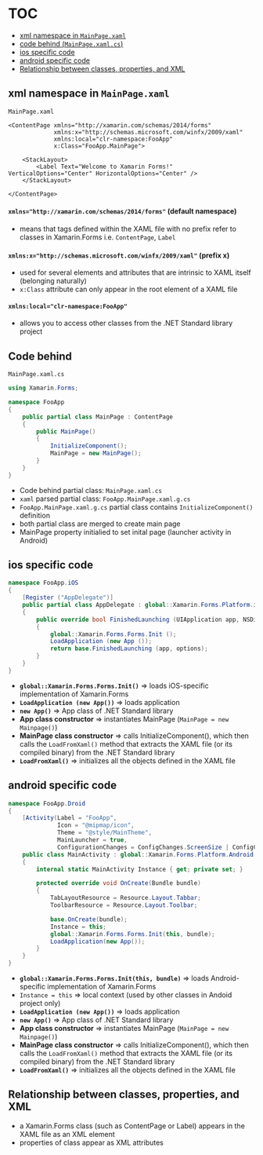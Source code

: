 # TOC
* [xml namespace in `MainPage.xaml`](/xf-anatomy.md#xml-namespace-in-mainpagexaml)
* [code behind (`MainPage.xaml.cs`)](/xf-anatomy.md#code-behind)
* [ios specific code](/xf-anatomy.md#ios-specific-code)
* [android specific code](/xf-anatomy.md#android-specific-code)
* [Relationship between classes, properties, and XML](/xf-anatomy.md#relationship-between-classes-properties-and-xml)

## xml namespace in `MainPage.xaml`
`MainPage.xaml`
```xaml
<ContentPage xmlns="http://xamarin.com/schemas/2014/forms"
             xmlns:x="http://schemas.microsoft.com/winfx/2009/xaml"
             xmlns:local="clr-namespace:FooApp"
             x:Class="FooApp.MainPage">

    <StackLayout>
        <Label Text="Welcome to Xamarin Forms!" VerticalOptions="Center" HorizontalOptions="Center" />
    </StackLayout>

</ContentPage>
```
#### `xmlns="http://xamarin.com/schemas/2014/forms"` (default namespace)
* means that tags defined within the XAML file with no prefix refer to classes in Xamarin.Forms i.e. `ContentPage`, `Label`

#### `xmlns:x="http://schemas.microsoft.com/winfx/2009/xaml"` (prefix x)
* used for several elements and attributes that are intrinsic to XAML itself (belonging naturally)
* `x:Class` attribute can only appear in the root element of a XAML file

#### `xmlns:local="clr-namespace:FooApp"`
* allows you to access other classes from the .NET Standard library project

## Code behind
`MainPage.xaml.cs`
```c#
using Xamarin.Forms;

namespace FooApp
{
    public partial class MainPage : ContentPage
    {
        public MainPage()
        {
            InitializeComponent();
            MainPage = new MainPage();
        }
    }
}
```
* Code behind partial class: `MainPage.xaml.cs`
* `xaml` parsed partial class: `FooApp.MainPage.xaml.g.cs`
* `FooApp.MainPage.xaml.g.cs` partial class contains `InitializeComponent()` definition
* both partial class are merged to create main page
* MainPage property initialied to set inital page (launcher activity in Android)

## ios specific code
```c#
namespace FooApp.iOS
{
    [Register ("AppDelegate")]
    public partial class AppDelegate : global::Xamarin.Forms.Platform.iOS.FormsApplicationDelegate
    {
        public override bool FinishedLaunching (UIApplication app, NSDictionary options)
        {
            global::Xamarin.Forms.Forms.Init ();
            LoadApplication (new App ());
            return base.FinishedLaunching (app, options);
        }
    }
}
```
* **`global::Xamarin.Forms.Forms.Init()`** => loads iOS-specific implementation of Xamarin.Forms
* **`LoadApplication (new App())`** => loads application
* **`new App()`** => App class of .NET Standard library
* **App class constructor** => instantiates MainPage (`MainPage = new Mainpage()`)
* **MainPage class constructor** => calls InitializeComponent(), which then calls the `LoadFromXaml()` method that extracts the XAML file (or its compiled binary) from the .NET Standard library
* **`LoadFromXaml()`** => initializes all the objects defined in the XAML file

## android specific code
```c#
namespace FooApp.Droid
{
    [Activity(Label = "FooApp", 
              Icon = "@mipmap/icon", 
              Theme = "@style/MainTheme", 
              MainLauncher = true,
              ConfigurationChanges = ConfigChanges.ScreenSize | ConfigChanges.Orientation)]
    public class MainActivity : global::Xamarin.Forms.Platform.Android.FormsAppCompatActivity
    {
        internal static MainActivity Instance { get; private set; }

        protected override void OnCreate(Bundle bundle)
        {
            TabLayoutResource = Resource.Layout.Tabbar;
            ToolbarResource = Resource.Layout.Toolbar;

            base.OnCreate(bundle);
            Instance = this;
            global::Xamarin.Forms.Forms.Init(this, bundle);
            LoadApplication(new App());
        }
    }
}
```
* **`global::Xamarin.Forms.Forms.Init(this, bundle)`** => loads Android-specific implementation of Xamarin.Forms
* `Instance = this` => local context (used by other classes in Andoid project only) 
* **`LoadApplication (new App())`** => loads application
* **`new App()`** => App class of .NET Standard library
* **App class constructor** => instantiates MainPage (`MainPage = new Mainpage()`)
* **MainPage class constructor** => calls InitializeComponent(), which then calls the `LoadFromXaml()` method that extracts the XAML file (or its compiled binary) from the .NET Standard library
* **`LoadFromXaml()`** => initializes all the objects defined in the XAML file

## Relationship between classes, properties, and XML
* a Xamarin.Forms class (such as ContentPage or Label) appears in the XAML file as an XML element
* properties of class appear as XML attributes
